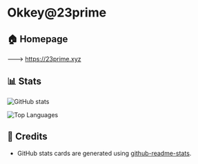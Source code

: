 # Okkey@23prime

## 🏠️ Homepage

---> <https://23prime.xyz>

## 📊 Stats

![GitHub stats](https://github-readme-stats.vercel.app/api?username=23prime&show_icons=true&theme=tokyonight)

![Top Languages](https://github-readme-stats.vercel.app/api/top-langs/?username=23prime&theme=tokyonight)

## 💖 Credits

- GitHub stats cards are generated using [github-readme-stats](https://github.com/anuraghazra/github-readme-stats).
